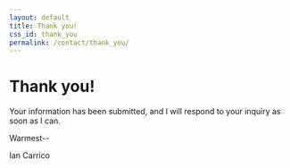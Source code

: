```yaml
---
layout: default
title: Thank you!
css_id: thank_you
permalink: /contact/thank_you/
---
```


# Thank you!

Your information has been submitted, and I will respond to your inquiry as soon as I can.

Warmest--

Ian Carrico
